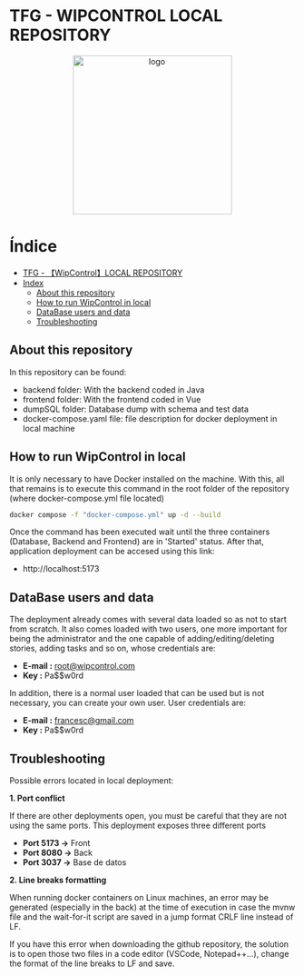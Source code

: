 # TFG - WIPCONTROL LOCAL REPOSITORY

<p align="center">
  <img width="280" alt="logo" src="https://user-images.githubusercontent.com/*.png">
</p>

# Índice

- [TFG - 【WipControl】LOCAL REPOSITORY](#tfg---repository-localwipcontrol)
- [Index](#index)
  - [About this repository](#about-this-repository)
  - [How to run WipControl in local](#how-to-run-wipcontrol-in-local)
  - [DataBase users and data](#database-users-and-data)
  - [Troubleshooting](#troubleshooting)

## About this repository

In this repository can be found:
  - backend folder: With the backend coded in Java
  - frontend folder: With the frontend coded in Vue 
  - dumpSQL folder: Database dump with schema and test data
  - docker-compose.yaml file: file description for docker deployment in local machine


## How to run WipControl in local

It is only necessary to have Docker installed on the machine. With this, all that remains is to execute this command in the root folder of the repository (where docker-compose.yml file located)

```bash
docker compose -f "docker-compose.yml" up -d --build
```
Once the command has been executed wait until the three containers (Database, Backend and Frontend) are in 'Started' status. After that, application deployment can be accesed using this link:

- http://localhost:5173

## DataBase users and data

The deployment already comes with several data loaded so as not to start from scratch. It also comes loaded with two users, one more important for being the administrator and the one capable of adding/editing/deleting stories, adding tasks and so on, whose credentials are:

- **E-mail :** root@wipcontrol.com
- **Key :** Pa$$w0rd

In addition, there is a normal user loaded that can be used but is not necessary, you can create your own user. User credentials are:

- **E-mail :** francesc@gmail.com
- **Key :** Pa$$w0rd


## Troubleshooting

Possible errors located in local deployment:

**1. Port conflict**

If there are other deployments open, you must be careful that they are not using the same ports. This deployment exposes three different ports

- **Port 5173 ->** Front
- **Port 8080 ->** Back
- **Port 3037 ->** Base de datos

**2. Line breaks formatting**

When running docker containers on Linux machines, an error may be generated (especially in the back) at the time of execution in case the mvnw file and the wait-for-it script are saved in a jump format CRLF line instead of LF.

If you have this error when downloading the github repository, the solution is to open those two files in a code editor (VSCode, Notepad++...), change the format of the line breaks to LF and save.
